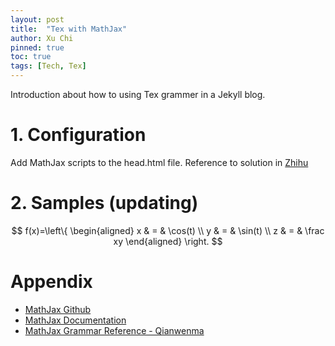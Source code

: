 ```yaml
---
layout: post
title:  "Tex with MathJax"
author: Xu Chi
pinned: true
toc: true
tags: [Tech, Tex]
---
```


Introduction about how to using Tex grammer in a Jekyll blog.

# 1. Configuration

Add MathJax scripts to the head.html file. Reference to solution in [Zhihu](https://www.zhihu.com/question/62114522/answer/312834856)

# 2. Samples (updating)
$$ f(x)=\left\{
\begin{aligned}
x & = & \cos(t) \\
y & = & \sin(t) \\
z & = & \frac xy
\end{aligned}
\right.
$$

# Appendix

* [MathJax Github](https://github.com/mathjax/MathJax)
* [MathJax Documentation](https://docs.mathjax.org/en/latest/web/hosting.html)
* [MathJax Grammar Reference - Qianwenma](https://qianwenma.cn/2018/05/17/mathjax-yu-fa-can-kao/)